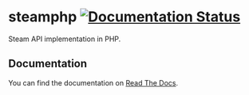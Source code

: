 # steamphp  [![Documentation Status](https://readthedocs.org/projects/steamphp/badge/?version=latest)](http://steamphp.readthedocs.io/en/latest/?badge=latest)

Steam API implementation in PHP.

## Documentation

You can find the documentation on [Read The Docs](http://steamphp.readthedocs.io/en/latest/).